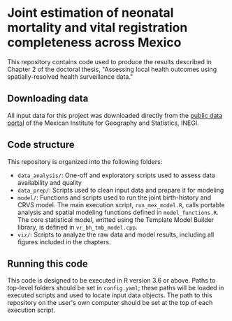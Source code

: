 # Joint estimation of neonatal mortality and vital registration completeness across Mexico

This repository contains code used to produce the results described in Chapter 2 of the doctoral thesis, "Assessing local health outcomes using spatially-resolved health surveillance data."


## Downloading data

All input data for this project was downloaded directly from the [public data portal](http://en.www.inegi.org.mx/datos/) of the Mexican Institute for Geography and Statistics, INEGI.


## Code structure

This repository is organized into the following folders:
- `data_analysis/`: One-off and exploratory scripts used to assess data availability and quality
- `data_prep/`: Scripts used to clean input data and prepare it for modeling
- `model/`: Functions and scripts used to run the joint birth-history and CRVS model. The main execution script, `run_mex_model.R`, calls portable analysis and spatial modeling functions defined in `model_functions.R`. The core statistical model, writted using the Template Model Builder library, is defined in `vr_bh_tmb_model.cpp`.
- `viz/`: Scripts to analyze the raw data and model results, including all figures included in the chapters.


## Running this code

This code is designed to be executed in R version 3.6 or above. Paths to top-level folders should be set in `config.yaml`; these paths will be loaded in executed scripts and used to locate input data objects. The path to this repository on the user's own computer should be set at the top of each execution script.
